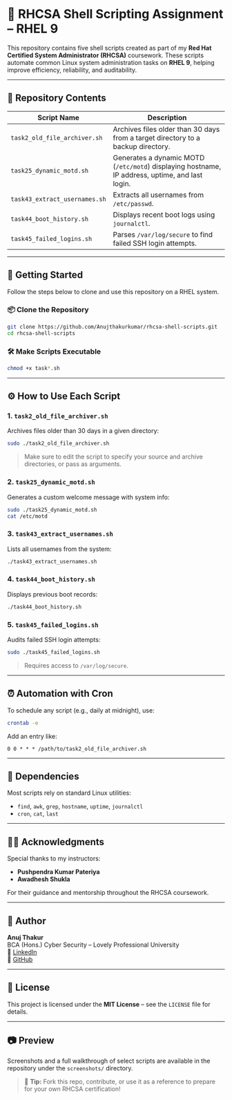 # 🔧 RHCSA Shell Scripting Assignment – RHEL 9

This repository contains five shell scripts created as part of my **Red Hat Certified System Administrator (RHCSA)** coursework. These scripts automate common Linux system administration tasks on **RHEL 9**, helping improve efficiency, reliability, and auditability.

---

## 📁 Repository Contents

| Script Name                  | Description |
|-----------------------------|-------------|
| `task2_old_file_archiver.sh` | Archives files older than 30 days from a target directory to a backup directory. |
| `task25_dynamic_motd.sh`     | Generates a dynamic MOTD (`/etc/motd`) displaying hostname, IP address, uptime, and last login. |
| `task43_extract_usernames.sh`| Extracts all usernames from `/etc/passwd`. |
| `task44_boot_history.sh`     | Displays recent boot logs using `journalctl`. |
| `task45_failed_logins.sh`    | Parses `/var/log/secure` to find failed SSH login attempts. |

---

## 🚀 Getting Started

Follow the steps below to clone and use this repository on a RHEL system.

### 📦 Clone the Repository

```bash
git clone https://github.com/Anujthakurkumar/rhcsa-shell-scripts.git
cd rhcsa-shell-scripts
```

### 🛠️ Make Scripts Executable

```bash
chmod +x task*.sh
```

---

## ⚙️ How to Use Each Script

### 1. `task2_old_file_archiver.sh`
Archives files older than 30 days in a given directory:
```bash
sudo ./task2_old_file_archiver.sh
```
> Make sure to edit the script to specify your source and archive directories, or pass as arguments.

### 2. `task25_dynamic_motd.sh`
Generates a custom welcome message with system info:
```bash
sudo ./task25_dynamic_motd.sh
cat /etc/motd
```

### 3. `task43_extract_usernames.sh`
Lists all usernames from the system:
```bash
./task43_extract_usernames.sh
```

### 4. `task44_boot_history.sh`
Displays previous boot records:
```bash
./task44_boot_history.sh
```

### 5. `task45_failed_logins.sh`
Audits failed SSH login attempts:
```bash
sudo ./task45_failed_logins.sh
```
> Requires access to `/var/log/secure`.

---

## ⏰ Automation with Cron

To schedule any script (e.g., daily at midnight), use:
```bash
crontab -e
```
Add an entry like:
```cron
0 0 * * * /path/to/task2_old_file_archiver.sh
```

---

## 🧰 Dependencies

Most scripts rely on standard Linux utilities:
- `find`, `awk`, `grep`, `hostname`, `uptime`, `journalctl`
- `cron`, `cat`, `last`

---

## 👨‍🏫 Acknowledgments

Special thanks to my instructors:
- **Pushpendra Kumar Pateriya**
- **Awadhesh Shukla**

For their guidance and mentorship throughout the RHCSA coursework.

---

## 📌 Author

**Anuj Thakur**  
BCA (Hons.) Cyber Security – Lovely Professional University  
🔗 [LinkedIn](https://www.linkedin.com/in/anujthakurkumar)  
📁 [GitHub](https://github.com/Anujthakurkumar)

---

## 📃 License

This project is licensed under the **MIT License** – see the `LICENSE` file for details.

---

## 📷 Preview

Screenshots and a full walkthrough of select scripts are available in the repository under the `screenshots/` directory.

> 📌 **Tip:** Fork this repo, contribute, or use it as a reference to prepare for your own RHCSA certification!